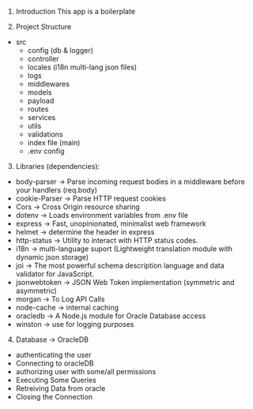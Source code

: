 
1. Introduction
   This app is a boilerplate

2. Project Structure
- src
  - config (db & logger)
  - controller
  - locales (i18n multi-lang json files)
  - logs
  - middlewares
  - models
  - payload
  - routes
  - services
  - utils
  - validations
  - index file (main)
  - .env config

3. Libraries (dependencies): 
- body-parser -> Parse incoming request bodies in a middleware before your handlers (req.body)
- cookie-Parser -> Parse HTTP request cookies
- Cors -> Cross Origin resource sharing
- dotenv -> Loads environment variables from .env file
- express -> Fast, unopinionated, minimalist web framework
- helmet -> determine the header in express
- http-status -> Utility to interact with HTTP status codes.
- i18n -> multi-language suport (Lightweight translation module with dynamic json storage)
- joi -> The most powerful schema description language and data validator for JavaScript.
- jsonwebtoken -> JSON Web Token implementation (symmetric and asymmetric)
- morgan -> To Log API Calls
- node-cache -> internal caching
- oracledb -> A Node.js module for Oracle Database access
- winston -> use for logging purposes

4. Database -> OracleDB
- authenticating the user
- Connecting to oracleDB
- authorizing user with some/all permissions
- Executing Some Queries
- Retreiving Data from oracle
- Closing the Connection




